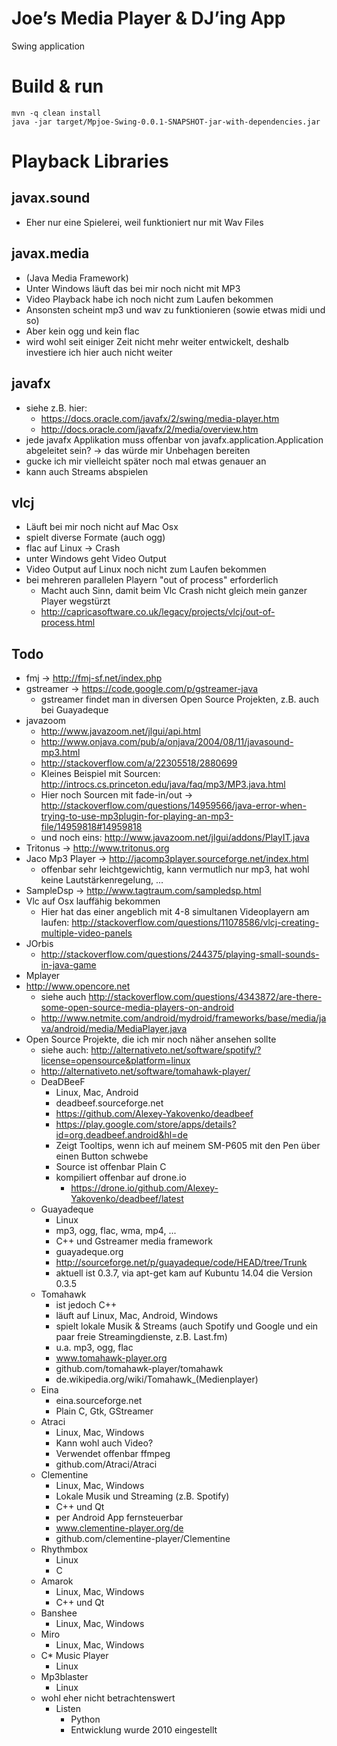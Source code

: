 Joe’s Media Player & DJ’ing App
===============================

Swing application

Build & run
===========

    mvn -q clean install
    java -jar target/Mpjoe-Swing-0.0.1-SNAPSHOT-jar-with-dependencies.jar


Playback Libraries
==================

javax.sound
-----------
- Eher nur eine Spielerei, weil funktioniert nur mit Wav Files

javax.media
-----------
- (Java Media Framework)
- Unter Windows läuft das bei mir noch nicht mit MP3
- Video Playback habe ich noch nicht zum Laufen bekommen
- Ansonsten scheint mp3 und wav zu funktionieren (sowie etwas midi und so)
- Aber kein ogg und kein flac
- wird wohl seit einiger Zeit nicht mehr weiter entwickelt, deshalb investiere ich hier auch nicht weiter

javafx
------
- siehe z.B. hier:
  - https://docs.oracle.com/javafx/2/swing/media-player.htm
  - http://docs.oracle.com/javafx/2/media/overview.htm
- jede javafx Applikation muss offenbar von javafx.application.Application abgeleitet sein? -> das würde mir Unbehagen bereiten
- gucke ich mir vielleicht später noch mal etwas genauer an
- kann auch Streams abspielen

vlcj
----
- Läuft bei mir noch nicht auf Mac Osx
- spielt diverse Formate (auch ogg)
- flac auf Linux -> Crash
- unter Windows geht Video Output
- Video Output auf Linux noch nicht zum Laufen bekommen
- bei mehreren parallelen Playern "out of process" erforderlich
  - Macht auch Sinn, damit beim Vlc Crash nicht gleich mein ganzer Player wegstürzt
  - http://capricasoftware.co.uk/legacy/projects/vlcj/out-of-process.html

Todo
----
- fmj → http://fmj-sf.net/index.php
- gstreamer → https://code.google.com/p/gstreamer-java
  - gstreamer findet man in diversen Open Source Projekten, z.B. auch bei Guayadeque
- javazoom
  - http://www.javazoom.net/jlgui/api.html
  - http://www.onjava.com/pub/a/onjava/2004/08/11/javasound-mp3.html
  - http://stackoverflow.com/a/22305518/2880699
  - Kleines Beispiel mit Sourcen: http://introcs.cs.princeton.edu/java/faq/mp3/MP3.java.html
  - Hier noch Sourcen mit fade-in/out -> http://stackoverflow.com/questions/14959566/java-error-when-trying-to-use-mp3plugin-for-playing-an-mp3-file/14959818#14959818
  - und noch eins: http://www.javazoom.net/jlgui/addons/PlayIT.java
- Tritonus → http://www.tritonus.org
- Jaco Mp3 Player → http://jacomp3player.sourceforge.net/index.html
  - offenbar sehr leichtgewichtig, kann vermutlich nur mp3, hat wohl keine Lautstärkenregelung, ...
- SampleDsp → http://www.tagtraum.com/sampledsp.html
- Vlc auf Osx lauffähig bekommen
  - Hier hat das einer angeblich mit 4-8 simultanen Videoplayern am laufen: http://stackoverflow.com/questions/11078586/vlcj-creating-multiple-video-panels
- JOrbis
  - http://stackoverflow.com/questions/244375/playing-small-sounds-in-java-game
- Mplayer
- http://www.opencore.net
  - siehe auch http://stackoverflow.com/questions/4343872/are-there-some-open-source-media-players-on-android
  - http://www.netmite.com/android/mydroid/frameworks/base/media/java/android/media/MediaPlayer.java
- Open Source Projekte, die ich mir noch näher ansehen sollte
  - siehe auch: http://alternativeto.net/software/spotify/?license=opensource&platform=linux
  - http://alternativeto.net/software/tomahawk-player/
  - DeaDBeeF
    - Linux, Mac, Android
    - deadbeef.sourceforge.net
    - https://github.com/Alexey-Yakovenko/deadbeef
    - https://play.google.com/store/apps/details?id=org.deadbeef.android&hl=de
    - Zeigt Tooltips, wenn ich auf meinem SM-P605 mit den Pen über einen Button schwebe
    - Source ist offenbar Plain C
    - kompiliert offenbar auf drone.io
      - https://drone.io/github.com/Alexey-Yakovenko/deadbeef/latest
  - Guayadeque
    - Linux
    - mp3, ogg, flac, wma, mp4, ...
    - C++ und Gstreamer media framework
    - guayadeque.org
    - http://sourceforge.net/p/guayadeque/code/HEAD/tree/Trunk
    - aktuell ist 0.3.7, via apt-get kam auf Kubuntu 14.04 die Version 0.3.5
  - Tomahawk
    - ist jedoch C++
    - läuft auf Linux, Mac, Android, Windows
    - spielt lokale Musik & Streams (auch Spotify und Google und ein paar freie Streamingdienste, z.B. Last.fm)
    - u.a. mp3, ogg, flac
    - www.tomahawk-player.org
    - github.com/tomahawk-player/tomahawk
    - de.wikipedia.org/wiki/Tomahawk_(Medienplayer)
  - Eina
    - eina.sourceforge.net
    - Plain C, Gtk, GStreamer
  - Atraci
    - Linux, Mac, Windows
    - Kann wohl auch Video?
    - Verwendet offenbar ffmpeg
    - github.com/Atraci/Atraci
  - Clementine
    - Linux, Mac, Windows
    - Lokale Musik und Streaming (z.B. Spotify)
    - C++ und Qt
    - per Android App fernsteuerbar
    - www.clementine-player.org/de
    - github.com/clementine-player/Clementine
  - Rhythmbox
    - Linux
    - C
  - Amarok
    - Linux, Mac, Windows
    - C++ und Qt
  - Banshee
    - Linux, Mac, Windows
  - Miro
    - Linux, Mac, Windows
  - C* Music Player
    - Linux
  - Mp3blaster
    - Linux
  - wohl eher nicht betrachtenswert
    - Listen
      - Python
      - Entwicklung wurde 2010 eingestellt



